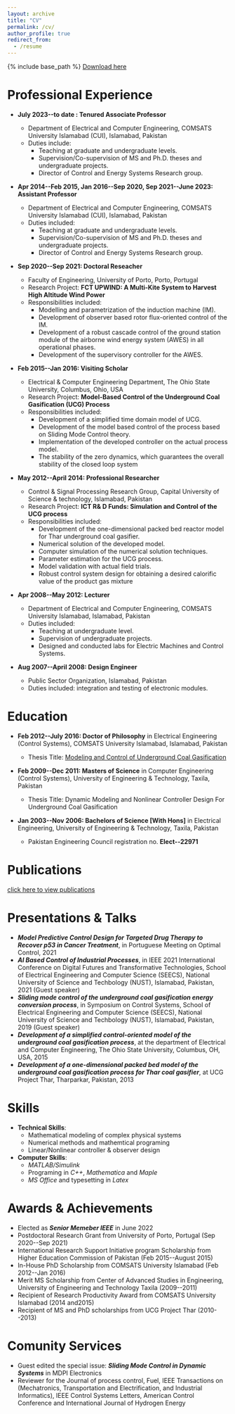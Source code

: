 ```yaml
---
layout: archive
title: "CV"
permalink: /cv/
author_profile: true
redirect_from:
  - /resume
---
```


{% include base_path %}
[Download here](https://aauppal.github.io/files/latex_cv.pdf)

Professional Experience
======
* **July 2023--to date : Tenured Associate Professor**
  * Department of Electrical and Computer Engineering, COMSATS University Islamabad (CUI), Islamabad, Pakistan
  * Duties include:
    * Teaching at graduate and undergraduate levels.
    * Supervision/Co-supervision of MS and Ph.D. theses and undergraduate projects.
    * Director of Control and Energy Systems Research group.
 
* **Apr 2014--Feb 2015, Jan 2016--Sep 2020, Sep 2021--June 2023: Assistant Professor**
  * Department of Electrical and Computer Engineering, COMSATS University Islamabad (CUI), Islamabad, Pakistan
  * Duties included:
    * Teaching at graduate and undergraduate levels.
    * Supervision/Co-supervision of MS and Ph.D. theses and undergraduate projects.
    * Director of Control and Energy Systems Research group.
   
* **Sep 2020--Sep 2021: Doctoral Reseacher**
  * Faculty of Engineering, University of Porto, Porto, Portugal
  * Research Project: **FCT UPWIND: A Multi-Kite System to Harvest High Altitude Wind Power**
  * Responsibilities included:
     * Modelling and parametrization of the induction machine (IM).
     * Development of observer based rotor flux-oriented control of the IM.
     * Development of a robust cascade control of the ground station module of the airborne wind energy system (AWES) in all operational phases.
     * Development of the supervisory controller for the AWES.
   
* **Feb 2015--Jan 2016: Visiting Scholar**
  * Electrical & Computer Engineering Department, The Ohio State University, Columbus, Ohio, USA
  * Research Project: **Model-Based Control of the Underground Coal Gasification (UCG) Process**
  * Responsibilities included:
    * Development of a simplified time domain model of UCG.
    * Development of the model based control of the process based on Sliding Mode Control theory.
    * Implementation of the developed controller on the actual process model.
    * The stability of the zero dynamics, which guarantees the overall stability of the closed loop system
   
* **May 2012--April 2014: Professional Researcher**
  * Control & Signal Processing Research Group, Capital University of Science & technology, Islamabad, Pakistan
  * Research Project: **ICT R& D Funds: Simulation and Control of the UCG process**
  * Responsibilities included:
    * Development of the one-dimensional packed bed reactor model for Thar underground coal gasifier.
    * Numerical solution of the developed model.
    * Computer simulation of the numerical solution techniques.
    * Parameter estimation for the UCG process.
    * Model validation with actual field trials.
    * Robust control system design for obtaining a desired calorific value of the product gas mixture
   
* **Apr 2008--May 2012: Lecturer**
  * Department of Electrical and Computer Engineering, COMSATS University Islamabad, Islamabad, Pakistan
  * Duties included:
    * Teaching at undergraduate level.
    * Supervision of undergraduate projects.
    * Designed and conducted labs for Electric Machines and Control Systems.
   
* **Aug 2007--April 2008: Design Engineer**
  * Public Sector Organization, Islamabad, Pakistan
  * Duties included: integration and testing of electronic modules.  

Education
======
* **Feb 2012--July 2016: Doctor of Philosophy** in Electrical Engineering (Control Systems), COMSATS University Islamabad, Islamabad, Pakistan
  * Thesis Title: [Modeling and Control of Underground Coal Gasification](https://aauppal.github.io/files/PhD_thesis_aauppal.pdf)
 
* **Feb 2009--Dec 2011: Masters of Science** in Computer Engineering (Control Systems), University of Engineering & Technology, Taxila, Pakistan
  * Thesis Title: Dynamic Modeling and Nonlinear Controller Design For Underground Coal Gasification
 
* **Jan 2003--Nov 2006: Bachelors of Science [With Hons]** in Electrical Engineering, University of Engineering & Technology, Taxila, Pakistan
  * Pakistan Engineering Council registration no. **Elect--22971**
 
Publications
======
[click here to view publications](https://aauppal.github.io/publications/)
 
Presentations & Talks
======
* ***Model Predictive Control Design for Targeted Drug Therapy to Recover p53 in Cancer Treatment***, in Portuguese Meeting on Optimal Control, 2021
* ***AI Based Control of Industrial Processes***, in IEEE 2021 International Conference on Digital Futures and Transformative Technologies, School of Electrical Engineering and Computer Science (SEECS), National University of Science and Techbology (NUST), Islamabad, Pakistan, 2021 (Guest speaker)
* ***Sliding mode control of the underground coal gasification energy conversion process***, in Symposium on Control Systems, School of Electrical Engineering and Computer Science (SEECS), National University of Science and Techbology (NUST), Islamabad, Pakistan, 2019 (Guest speaker)
* ***Development of a simplified control-oriented model of the underground coal gasification process***, at the department of Electrical and Computer Engineering, The Ohio State University, Columbus, OH, USA, 2015
* ***Development of a one-dimensional packed bed model of the underground coal gasification process for Thar coal gasifier***, at UCG Project Thar, Tharparkar, Pakistan, 2013

Skills
======
* **Technical Skills**:
  * Mathematical modeling of complex physical systems
  * Numerical methods and mathemtical programing
  * Linear/Nonlinear controller & observer design
* **Computer Skills**:
  * *MATLAB/Simulink*
  * Programing in *C++*, *Mathematica* and *Maple*
  * *MS Office* and typesetting in *Latex*
 
Awards & Achievements
======
* Elected as ***Senior Memeber IEEE*** in June 2022
* Postdoctoral Research Grant from University of Porto, Portugal (Sep 2020--Sep 2021)
* International Research Support Initiative program Scholarship from Higher Education Commission of Pakistan (Feb 2015--August 2015)
* In-House PhD Scholarship from COMSATS University Islamabad (Feb 2012--Jan 2016)
* Merit MS Scholarship from Center of Advanced Studies in Engineering, University of Engineering and Technology Taxila (2009--2011)
* Recipient of Research Productivity Award from COMSATS University Islamabad (2014 and2015)
* Recipient of MS and PhD scholarships from UCG Project Thar (2010--2013)

Comunity Services
======
* Guest edited the special issue: ***Sliding Mode Control in Dynamic Systems*** in MDPI Electronics
* Reviewer for the Journal of process control, Fuel, IEEE Transactions on (Mechatronics, Transportation and Electrification, and Industrial Informatics), IEEE Control Systems Letters, American Control Conference and International Journal of Hydrogen Energy


